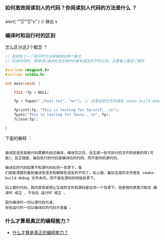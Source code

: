 ### 如何高效阅读别人的代码？你阅读别人代码的方法是什么 ？

### 

alert( ""||""||"s" ) // 弹出 s

### 编译时和运行时的区别
怎么区分这2个概念 ？

```c
// 我想到了一个很好的方法来解释这两个概念
// 在讲的同时，顺便讲C编译型语言和PHP脚本语言的不同之处。主要看上面这个图片

#include <msgpack.h>
#include <stdio.h>

int main(void) {

    FILE *fp = NULL;

    fp = fopen("./test.txt", "w+"); // 这里会把文件存储在 cmake-build-debug 文件夹内

    fprintf(fp, "This is testing for fprintf...\n");
    fputs("This is testing for fputs...\n", fp);
    fclose(fp);

}

```

下面的解释 ：
```

编译型语言就是代码需要先经过编译，编译完之后，会生成一些可执行的文件和依赖的库(可能)，反正就是，最后执行的代码是编译后的代码，而不是你的源代码。

编译后的代码如果不和源代码在同一目录下，我
们就能清楚的看到编译型语言和解释型语言的不同了。如上面，最后生成的文件是在 cmake-build-debug 文件夹内，而不是在源码的同级目录下。

如上面的代码，我的原意是想让生成的文件和源码是在同一个目录下，但是我的原意只能在 编译时 成立 ，不会在 运行时 成立 。

因为编译时一切以源代码为准，
但在运行时一切以编译后的代码为准备 。

```


### 什么才算是真正的编程能力？
- [什么才算是真正的编程能力？](https://www.zhihu.com/question/31034164/answer/50423838)



